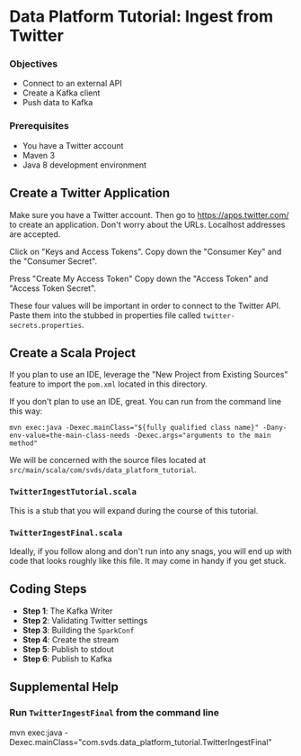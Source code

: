 # Data Platform Tutorial: Ingest from Twitter

### Objectives
* Connect to an external API
* Create a Kafka client
* Push data to Kafka

### Prerequisites
* You have a Twitter account
* Maven 3
* Java 8 development environment

## Create a Twitter Application

Make sure you have a Twitter account.
Then go to https://apps.twitter.com/ to create an application.
Don't worry about the URLs. Localhost addresses are accepted.

Click on "Keys and Access Tokens".
Copy down the "Consumer Key" and the "Consumer Secret".

Press "Create My Access Token"
Copy down the "Access Token" and "Access Token Secret".

These four values will be important in order to connect to the Twitter API.
Paste them into the stubbed in properties file called `twitter-secrets.properties`.

## Create a Scala Project

If you plan to use an IDE, leverage the "New Project from Existing Sources" feature to import the `pom.xml` located
in this directory.

If you don't plan to use an IDE, great. You can run from the command line this way:

    mvn exec:java -Dexec.mainClass="${fully qualified class name}" -Dany-env-value=the-main-class-needs -Dexec.args="arguments to the main method"

We will be concerned with the source files located at `src/main/scala/com/svds/data_platform_tutorial`.

### `TwitterIngestTutorial.scala`

This is a stub that you will expand during the course of this tutorial.

### `TwitterIngestFinal.scala`

Ideally, if you follow along and don't run into any snags, you will end up with code that looks roughly like this file.
It may come in handy if you get stuck.

## Coding Steps
* <b>Step 1</b>: The Kafka Writer
* <b>Step 2</b>: Validating Twitter settings
* <b>Step 3</b>: Building the `SparkConf`
* <b>Step 4</b>: Create the stream
* <b>Step 5</b>: Publish to stdout
* <b>Step 6</b>: Publish to Kafka

## Supplemental Help

### Run `TwitterIngestFinal` from the command line

mvn exec:java -Dexec.mainClass="com.svds.data_platform_tutorial.TwitterIngestFinal"
